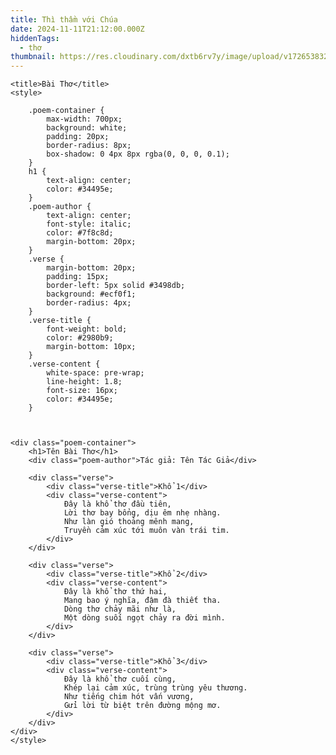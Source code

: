 ```yaml
---
title: Thì thầm với Chúa
date: 2024-11-11T21:12:00.000Z
hiddenTags:
  - thơ
thumbnail: https://res.cloudinary.com/dxtb6rv7y/image/upload/v1726538327/Viet-thu-700_i1jp17.jpg
---
```


    <title>Bài Thơ</title>
    <style>
   
        .poem-container {
            max-width: 700px;
            background: white;
            padding: 20px;
            border-radius: 8px;
            box-shadow: 0 4px 8px rgba(0, 0, 0, 0.1);
        }
        h1 {
            text-align: center;
            color: #34495e;
        }
        .poem-author {
            text-align: center;
            font-style: italic;
            color: #7f8c8d;
            margin-bottom: 20px;
        }
        .verse {
            margin-bottom: 20px;
            padding: 15px;
            border-left: 5px solid #3498db;
            background: #ecf0f1;
            border-radius: 4px;
        }
        .verse-title {
            font-weight: bold;
            color: #2980b9;
            margin-bottom: 10px;
        }
        .verse-content {
            white-space: pre-wrap;
            line-height: 1.8;
            font-size: 16px;
            color: #34495e;
        }



    <div class="poem-container">
        <h1>Tên Bài Thơ</h1>
        <div class="poem-author">Tác giả: Tên Tác Giả</div>

        <div class="verse">
            <div class="verse-title">Khổ 1</div>
            <div class="verse-content">
                Đây là khổ thơ đầu tiên,  
                Lời thơ bay bổng, dịu êm nhẹ nhàng.  
                Như làn gió thoảng mênh mang,  
                Truyền cảm xúc tới muôn vàn trái tim.  
            </div>
        </div>

        <div class="verse">
            <div class="verse-title">Khổ 2</div>
            <div class="verse-content">
                Đây là khổ thơ thứ hai,  
                Mang bao ý nghĩa, đậm đà thiết tha.  
                Dòng thơ chảy mãi như là,  
                Một dòng suối ngọt chảy ra đời mình.  
            </div>
        </div>

        <div class="verse">
            <div class="verse-title">Khổ 3</div>
            <div class="verse-content">
                Đây là khổ thơ cuối cùng,  
                Khép lại cảm xúc, trùng trùng yêu thương.  
                Như tiếng chim hót vấn vương,  
                Gửi lời từ biệt trên đường mộng mơ.  
            </div>
        </div>
    </div>
    </style>
